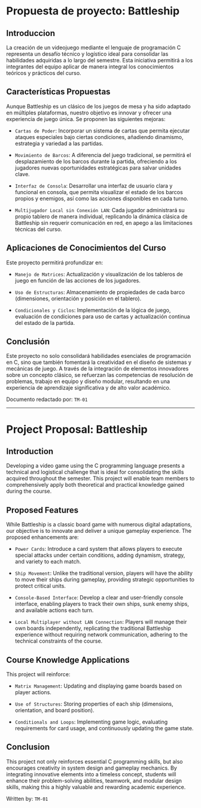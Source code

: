 # Propuesta de proyecto: Battleship
## Introduccion
La creación de un videojuego mediante el lenguaje de programación C representa un desafío técnico y logístico ideal para consolidar las habilidades adquiridas a lo largo del semestre. Esta iniciativa permitirá a los integrantes del equipo aplicar de manera integral los conocimientos teóricos y prácticos del curso.

## Características Propuestas
Aunque Battleship es un clásico de los juegos de mesa y ha sido adaptado en múltiples plataformas, nuestro objetivo es innovar y ofrecer una experiencia de juego única. Se proponen las siguientes mejoras:

- ``Cartas de Poder``: Incorporar un sistema de cartas que permita ejecutar ataques especiales bajo ciertas condiciones, añadiendo dinamismo, estrategia y variedad a las partidas.

- ``Movimiento de Barcos``: A diferencia del juego tradicional, se permitirá el desplazamiento de los barcos durante la partida, ofreciendo a los jugadores nuevas oportunidades estratégicas para salvar unidades clave.

- ``Interfaz de Consola``: Desarrollar una interfaz de usuario clara y funcional en consola, que permita visualizar el estado de los barcos propios y enemigos, así como las acciones disponibles en cada turno.

- ``Multijugador Local sin Conexión LAN``: Cada jugador administrará su propio tablero de manera individual, replicando la dinámica clásica de Battleship sin requerir comunicación en red, en apego a las limitaciones técnicas del curso.

## Aplicaciones de Conocimientos del Curso
Este proyecto permitirá profundizar en:

- ``Manejo de Matrices``: Actualización y visualización de los tableros de juego en función de las acciones de los jugadores.

- ``Uso de Estructuras``: Almacenamiento de propiedades de cada barco (dimensiones, orientación y posición en el tablero).

- ``Condicionales y Ciclos``: Implementación de la lógica de juego, evaluación de condiciones para uso de cartas y actualización continua del estado de la partida.

## Conclusión
Este proyecto no solo consolidará habilidades esenciales de programación en C, sino que también fomentará la creatividad en el diseño de sistemas y mecánicas de juego. A través de la integración de elementos innovadores sobre un concepto clásico, se refuerzan las competencias de resolución de problemas, trabajo en equipo y diseño modular, resultando en una experiencia de aprendizaje significativa y de alto valor académico.

Documento redactado por: ``TM-01``

---
# Project Proposal: Battleship
## Introduction

Developing a video game using the C programming language presents a technical and logistical challenge that is ideal for consolidating the skills acquired throughout the semester. This project will enable team members to comprehensively apply both theoretical and practical knowledge gained during the course.

## Proposed Features
While Battleship is a classic board game with numerous digital adaptations, our objective is to innovate and deliver a unique gameplay experience. The proposed enhancements are:

- ``Power Cards``: Introduce a card system that allows players to execute special attacks under certain conditions, adding dynamism, strategy, and variety to each match.

- ``Ship Movement``: Unlike the traditional version, players will have the ability to move their ships during gameplay, providing strategic opportunities to protect critical units.

- ``Console-Based Interface``: Develop a clear and user-friendly console interface, enabling players to track their own ships, sunk enemy ships, and available actions each turn.

- ``Local Multiplayer without LAN Connection``: Players will manage their own boards independently, replicating the traditional Battleship experience without requiring network communication, adhering to the technical constraints of the course.

## Course Knowledge Applications
This project will reinforce:

- ``Matrix Management``: Updating and displaying game boards based on player actions.

- ``Use of Structures``: Storing properties of each ship (dimensions, orientation, and board position).

- ``Conditionals and Loops``: Implementing game logic, evaluating requirements for card usage, and continuously updating the game state.

## Conclusion
This project not only reinforces essential C programming skills, but also encourages creativity in system design and gameplay mechanics. By integrating innovative elements into a timeless concept, students will enhance their problem-solving abilities, teamwork, and modular design skills, making this a highly valuable and rewarding academic experience.

Written by: ``TM-01``